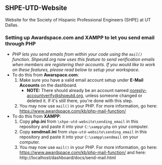 ## SHPE-UTD-Website
Website for the Society of Hispanic Professional Engineers (SHPE) at UT Dallas. 

### Setting up Awardspace.com and XAMPP to let you send email through PHP
  * *PHP lets you send emails from within your code using the `mail()` function. Shpeutd.org now uses this feature to send verification emails when members are registering their accounts. If you would like to work on these features, please read below to setup your workspace.*
  * To do this from **Awarspace.com**:
    1. Make sure you have a valid email account setup under **E-Mail Accounts** on the dashboard.
        * **NOTE:** There should already be an account named noreply-accountverify@shpeutd.org, unless someone changed or deleted it. If it's still there, you're done with this step.
    1. You may now use `mail()` in your PHP. For more information, go here: https://www.awardspace.com/kb/php-mail-function/
  * To do this from **XAMPP**:
    1. Copy **php.ini** from `\shpe-utd-website\sending_email` in this repository and paste it into your `C:\xampp\php` on your computer.
    1. Copy **sendmail.ini** from `shpe-utd-website\sending_email` in this repository and paste it into your `C:\xampp\sendmail` on your computer.
    1. You may now use `mail()` in your PHP. For more information, go here: https://www.awardspace.com/kb/php-mail-function/ and here: http://localhost/dashboard/docs/send-mail.html
